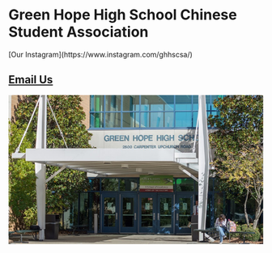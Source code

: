 <h1>Green Hope High School Chinese Student Association</h1>
[Our Instagram](https://www.instagram.com/ghhscsa/)

<a href="mailto:ghhscsa@gmail.com"><h2>Email Us</h2>

  
![Green Hope](https://github.com/erik304501/GHHS-CSA/blob/main/green-hope-entrance_4.jpg?raw=true) 
